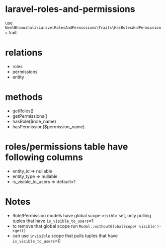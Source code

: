 # laravel-roles-and-permissions

use `NeelBhanushali\LaravelRolesAndPermissions\Traits\HasRolesAndPermissions` trait.

# relations
* roles
* permissions
* entity

# methods
* getRoles()
* getPermissions()
* hasRole($role_name)
* hasPermission($permission_name)

# roles/permissions table have following columns
* entity_id => nullable
* entity_type => nullable
* is_visible_to_users => default=1

# Notes
* Role/Permission models have global scope `visible` set, only pulling tuples that have `is_visible_to_users`=1
* to remove that global scope run `Model::withoutGlobalScope('visible')->get()`
* can use `invisible` scope that pulls tuples that have `is_visible_to_users`=0
